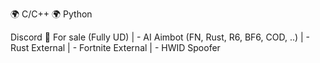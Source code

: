🌍 C/C++
🌍 Python

Discord
🛒 For sale (Fully UD)
| - AI Aimbot (FN, Rust, R6, BF6, COD, ..)
| - Rust External
| - Fortnite External
| - HWID Spoofer